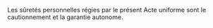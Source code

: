 Les sûretés personnelles régies par le présent Acte uniforme sont le cautionnement et
la garantie autonome.